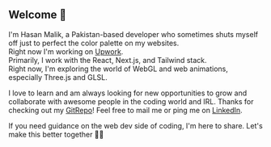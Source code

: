 ## Welcome 🎊
I'm Hasan Malik, a Pakistan-based developer who sometimes shuts myself off just to perfect the color palette on my websites.  
Right now I'm working on [Upwork](https://www.upwork.com/freelancers/~0132f23066f33637cb).  
Primarily, I work with the React, Next.js, and Tailwind stack.  
Right now, I'm exploring the world of WebGL and web animations, especially Three.js and GLSL.  

I love to learn and am always looking for new opportunities to grow and collaborate with awesome people in the coding world and IRL. Thanks for checking out my [GitRepo](https://github.com/HasanMal1k)! Feel free to mail me or ping me on [LinkedIn](https://www.linkedin.com/in/hasan-mal1k/).  

If you need guidance on the web dev side of coding, I'm here to share. Let's make this better together 🌟✨
<!--
**HasanMal1k/HasanMal1k** is a ✨ _special_ ✨ repository because its `README.md` (this file) appears on your GitHub profile.

Here are some ideas to get you started:

- 🔭 I’m currently working on ...
- 🌱 I’m currently learning ...
- 👯 I’m looking to collaborate on ...
- 🤔 I’m looking for help with ...
- 💬 Ask me about ...
- 📫 How to reach me: ...
- 😄 Pronouns: ...
- ⚡ Fun fact: ...
-->
